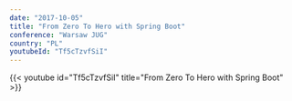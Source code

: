 ```yaml
---
date: "2017-10-05"
title: "From Zero To Hero with Spring Boot"
conference: "Warsaw JUG"
country: "PL"
youtubeId: "Tf5cTzvfSiI"
---
```


{{< youtube id="Tf5cTzvfSiI" title="From Zero To Hero with Spring Boot" >}} 
